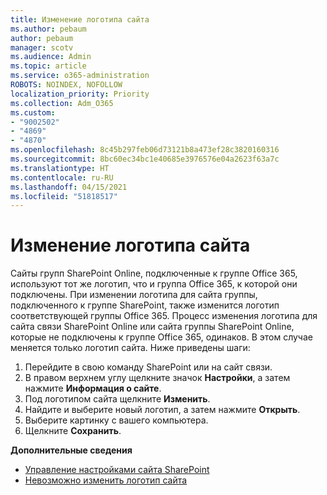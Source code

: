 ```yaml
---
title: Изменение логотипа сайта
ms.author: pebaum
author: pebaum
manager: scotv
ms.audience: Admin
ms.topic: article
ms.service: o365-administration
ROBOTS: NOINDEX, NOFOLLOW
localization_priority: Priority
ms.collection: Adm_O365
ms.custom:
- "9002502"
- "4869"
- "4870"
ms.openlocfilehash: 8c45b297feb06d73121b8a473ef28c3820160316
ms.sourcegitcommit: 8bc60ec34bc1e40685e3976576e04a2623f63a7c
ms.translationtype: HT
ms.contentlocale: ru-RU
ms.lasthandoff: 04/15/2021
ms.locfileid: "51818517"
---
```

# <a name="change-site-logo"></a>Изменение логотипа сайта

Сайты групп SharePoint Online, подключенные к группе Office 365, используют тот же логотип, что и группа Office 365, к которой они подключены. При изменении логотипа для сайта группы, подключенного к группе SharePoint, также изменится логотип соответствующей группы Office 365. Процесс изменения логотипа для сайта связи SharePoint Online или сайта группы SharePoint Online, которые не подключены к группе Office 365, одинаков. В этом случае меняется только логотип сайта. Ниже приведены шаги:

1. Перейдите в свою команду SharePoint или на сайт связи.
2. В правом верхнем углу щелкните значок **Настройки**, а затем нажмите **Информация о сайте**.
3. Под логотипом сайта щелкните **Изменить**.
4. Найдите и выберите новый логотип, а затем нажмите **Открыть**.
5. Выберите картинку с вашего компьютера.
6. Щелкните **Сохранить**.

**Дополнительные сведения**

- [Управление настройками сайта SharePoint](https://support.office.com/article/manage-your-sharepoint-site-settings-8376034d-d0c7-446e-9178-6ab51c58df42)
- [Невозможно изменить логотип сайта](https://docs.microsoft.com/sharepoint/troubleshoot/sites/error-when-changing-o365-site-logo)

